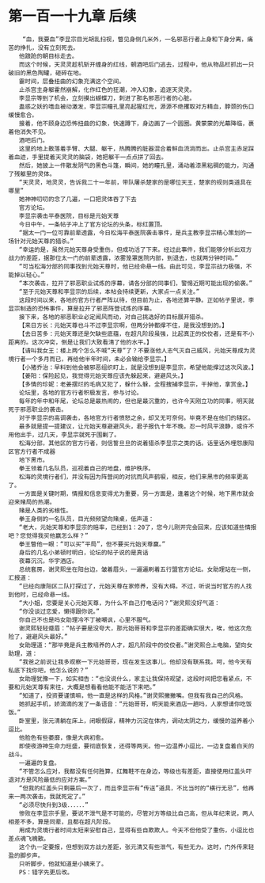 # 第一百一十九章 后续
        “血，我要血”李显宗目光胡乱扫视，瞥见身侧几米外，一名邪恶行者上身和下身分离，痛苦的挣扎，没有立刻死去。
       他踉跄的朝目标走去。
       而这个时候，天灵灵趁机斩开缠身的红线，朝酒吧后门逃去，过程中，他从物品栏抓出一只破旧的黑色陶罐，砸碎在地。
       霎时间，层叠扭曲的幻象充满这个空间。
       止杀宫主身躯霍然崩解，化作红色的狂潮，冲入幻象，追逐天灵灵。
       李显宗等到了机会，立刻摸出蝴蝶刀，刺进了那名邪恶行者的心脏。
       蛊惑之妖的嗜血被动激发，李显宗瞳孔里亮起猩红光，源源不绝攫取对方精血，脖颈的伤口缓慢愈合。
       接着，他不顾身边恐怖扭曲的幻象，快速蹲下，身边画了一个圆圈。黄蒙蒙的光幕降临，裹着他消失不见。
       酒吧后门。
       这里的地上散落着手臂、大腿、躯干，热腾腾的脏器混合着鲜血流淌而出。止杀宫主赤足踩着血迹，手里提着天灵灵的脑袋，她把躯干一点点拼了回去。
       然后，她披上一件散发阴气的黑色斗篷，瞬间，她的瞳孔里，涌动着漆黑粘稠的能力，沟通了残躯里的灵体。
       “天灵灵，地灵灵，告诉我二十一年前，带队屠杀楚家的是哪位天王，楚家的规则类道具在哪里”
       她神神叨叨的念了几遍，一口把灵体吞了下去
       官方论坛。
       李显宗袭击平泰医院，目标是元始天尊
       今日中午，一条帖子冲上了官方论坛的头条，标红置顶。
       “据太一门一位可靠前辈透露，今日松海平泰医院袭击事件，是兵主教李显宗精心策划的一场针对元始天尊的猎杀。”
       “幸运的是，虽然元始天尊身受重伤，但成功活了下来。经过此事件，我们能够分析出双方战力的差距，据那位太一门的前辈透露，浓雾笼罩医院内部，到退去，也就两分钟时间。”
       “可当松海分部的同事找到元始天尊时，他已经命悬一线。由此可见，李显宗战力极强，不能掉以轻心。”
       “本次袭击，拉开了邪恶职业试炼的序幕，请各分部的同事们，警惕近期可能出现的偷袭。”
       “至于元始天尊和李显宗的后续，本帖会持续更新，大家点一点关注。”
       这段时间以来，各地的官方行者严阵以待，但目前为止，各地还算平静。正如帖子里说，李显宗制造的恐怖事件，算是拉开了邪恶阵营试炼的序幕。
       接下来，各地的邪恶职业必定闻风而动，对自己挑选好的目标展开猎杀。
       【来日方长：元始天尊也斗不过李显宗啊，但两分钟都撑不住，是我没想到的。】
       【去日苦多：元始天尊还是欠缺些底蕴，在超凡阶段虽强，比起真正的佼佼者，还是有不小距离的。这次冲突，倒是让我们大致看清了他的水平。】
       【请叫我女王：楼上两个怎么不喊“天尊”了？不要涨他人志气灭自己威风，元始天尊成为灵境行者一个多月而已，再给他半年时间，未必会输给李显宗。】
       【小猪乔治：早料到他会被邪恶组织盯上，就是没想到是李显宗，希望他能撑过这次风波。】
       【姜阳：保险起见，我觉得元始天尊应该先躲起来，避避风头。】
       【多情的珍妮：老姜摆烂的毛病又犯了，躲什么躲，全程搜捕李显宗，干掉他，拿赏金。】
       论坛里，各地的官方行者积极发言，参与讨论。
       每年的年中和年尾，论坛总是最热闹的，但也是最沉重的，也许今天刚立功的同事，明天就死于邪恶职业的袭击。
       对于李显宗的高调袭击，各地官方行者愤怒之余，却又无可奈何。毕竟不是在他们的辖区。
       最多就是提一提建议，让元始天尊避避风头，君子报仇十年不晚。忍一时风平浪静，或许不用他出手，过几天，李显宗就死于围剿了。
       松海分部，其他区的官方行者，则信誓旦旦的说着猎杀李显宗之类的话。话里话外埋怨康阳区官方行者不成器
       地下黑市。
       拳王领着几名队员，巡视着自己的地盘，维护秩序。
       松海的灵境行者们，并没有因为阵营间的对抗而风声鹤唳，相反，他们来黑市的频率更高了。
       一方面是关键时期，情报和信息变得尤为重要，另一方面是，逢着这个时候，地下黑市就会迎来赌局的热潮。
       赌是人类的劣根性。
       拳王身侧的一名队员，目光频频望向赌桌，低声道：
       “老大，元始天尊和李显宗的赔率，已经到1：20了，您今儿刚开完会回来，应该知道些情报吧？您觉得我买他赢怎么样？”
       拳王瞥他一眼：“可以买“平局”，但不要买元始天尊赢。”
       身后的几名小弟顿时明白，论坛的帖子说的是真话
       夜幕沉沉，华宇酒店。
       总统套房，谢灵熙坐在阳台边，皱着眉头，一遍遍刷着五行盟官方论坛。女助理站在一侧，汇报道：
       “已经向康阳区二队打探过了，元始天尊在家修养，没有大碍。不过，听说当时官方的人找到他时，已经命悬一线。
       “大小姐，您要是关心元始天尊，为什么不自己打电话问？”谢灵熙没好气道：
       “你没谈过恋爱，懒得跟你说。”
       你自己不也是吗女助理冷不丁被嘲讽，心里不服气。
       谢灵熙轻轻蹙眉：“帖子要是没夸大，那元始哥哥和李显宗的差距确实很大，唉，他这次危险了，避避风头最好。”
       女助理道：“那毕竟是兵主教培养的人才，超凡阶段中的佼佼者。”谢灵熙合上电脑，望向女助理，道：
       “我爸之前说让我多观察一下元始哥哥，现在发生这事儿，他却没有联系我。呵，他今天有私底下找你吧，他怎么说的？”
       女助理犹豫一下，如实相告：“也没说什么，家主让我保持观望，这段时间把您看紧点，不要和元始天尊有来往，大概是想看看他能不能活下来吧。”
       “知道了，投资要谨慎嘛，他一直是这样的风格。”谢灵熙撇撇嘴。但我有我自己的风格。
       她抓起手机，娇滴滴的发了一条语音：“元始哥哥，明天能来酒店一趟吗，人家想请你吃饭饭。”
       卧室里，张元清躺在床上，闭眼假寐，精神力沉淀在体内，调动太阴之力，缓慢的滋养着小逗比。
       他脸色有些萎靡，像是大病初愈。
       即使夜游神生命力旺盛，要彻底恢复，还得等两天。他一边温养小逗比，一边复盘着白天的战斗。
       一遍遍的复盘。
       “不管怎么应对，我都没有任何胜算，红舞鞋不在身边，等级也有差距，直接使用红盖头吓退对方是风险最低的应对方案。”
       “但我的红盖头只剩最后一次了，而且李显宗有“传送”道具，不比当时的“横行无忌”，他再来一两次袭击，我就死定了。”
       “必须尽快升到3级．．．．．．”
       惨败在李显宗手里，要说不泄气是不可能的，尽管对方等级比自己高，但从年纪来说，两人相差不多，算是同辈，且都在超凡阶段。
       用成为灵境行者时间太短来安慰自己，显得有些自欺欺人。今天不但他受了重伤，小逗比也差点魂飞魄散。
       这个仇一定要报，但想到双方战力差距，张元清又有些泄气，有些无力。这时，门外传来轻盈的脚步声。
       只听脚步，他就知道是小姨来了。
       PS：错字先更后改。